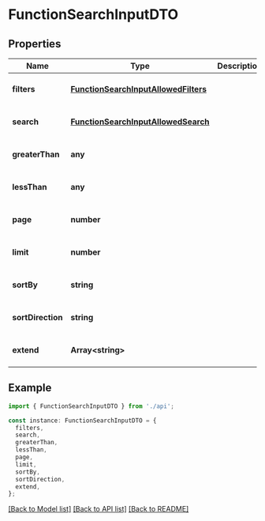 # FunctionSearchInputDTO

## Properties

| Name              | Type                                                                          | Description | Notes                             |
| ----------------- | ----------------------------------------------------------------------------- | ----------- | --------------------------------- |
| **filters**       | [**FunctionSearchInputAllowedFilters**](FunctionSearchInputAllowedFilters.md) |             | [optional] [default to undefined] |
| **search**        | [**FunctionSearchInputAllowedSearch**](FunctionSearchInputAllowedSearch.md)   |             | [optional] [default to undefined] |
| **greaterThan**   | **any**                                                                       |             | [optional] [default to undefined] |
| **lessThan**      | **any**                                                                       |             | [optional] [default to undefined] |
| **page**          | **number**                                                                    |             | [optional] [default to undefined] |
| **limit**         | **number**                                                                    |             | [optional] [default to undefined] |
| **sortBy**        | **string**                                                                    |             | [optional] [default to undefined] |
| **sortDirection** | **string**                                                                    |             | [optional] [default to undefined] |
| **extend**        | **Array&lt;string&gt;**                                                       |             | [optional] [default to undefined] |

## Example

```typescript
import { FunctionSearchInputDTO } from './api';

const instance: FunctionSearchInputDTO = {
  filters,
  search,
  greaterThan,
  lessThan,
  page,
  limit,
  sortBy,
  sortDirection,
  extend,
};
```

[[Back to Model list]](../README.md#documentation-for-models) [[Back to API list]](../README.md#documentation-for-api-endpoints) [[Back to README]](../README.md)
